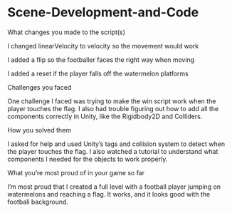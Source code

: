 # Scene-Development-and-Code
What changes you made to the script(s)

I changed linearVelocity to velocity so the movement would work

I added a flip so the footballer faces the right way when moving

I added a reset if the player falls off the watermelon platforms

Challenges you faced

One challenge I faced was trying to make the win script work when the player touches the flag. I also had trouble figuring out how to add all the components correctly in Unity, like the Rigidbody2D and Colliders.

How you solved them

I asked for help and used Unity’s tags and collision system to detect when the player touches the flag. I also watched a tutorial to understand what components I needed for the objects to work properly.

What you’re most proud of in your game so far

I’m most proud that I created a full level with a football player jumping on watermelons and reaching a flag. It works, and it looks good with the football background.
